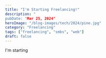 ```yaml
---
title: "I'm Starting Freelancing!"
description: "
pubDate: "Mar 25, 2024"
heroImage: "/blog-images/tech/2024/pine.jpg"
category: "Freelancing"
tags: ["freelancing", "smbs", "web"]
draft: false
---
```

I'm starting
